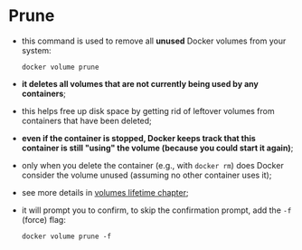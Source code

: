 # Prune

- this command is used to remove all **unused** Docker volumes from your system:

    ```commandline
    docker volume prune
    ```


- **it deletes all volumes that are not currently being used by any containers**;
- this helps free up disk space by getting rid of leftover volumes from containers that have been deleted;


- **even if the container is stopped, Docker keeps track that this container is still "using" the volume (because you could start it again)**;
- only when you delete the container (e.g., with `docker rm`) does Docker consider the volume unused (assuming no other container uses it);
- see more details in [volumes lifetime chapter](../../mount/lifetime/lifetime.md);


- it will prompt you to confirm, to skip the confirmation prompt, add the `-f` (force) flag:

  ```commandline
  docker volume prune -f
  ```
